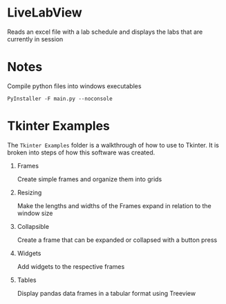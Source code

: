 # LiveLabView
Reads an excel file with a lab schedule and displays the labs that are currently in session

# Notes
Compile python files into windows executables
```
PyInstaller -F main.py --noconsole
```

# Tkinter Examples
The `Tkinter Examples` folder is a walkthrough of how to use to Tkinter. It is broken into steps of how this software was created.

1. Frames

    Create simple frames and organize them into grids

2. Resizing

    Make the lengths and widths of the Frames expand in relation to the window size

3. Collapsible

    Create a frame that can be expanded or collapsed with a button press

4. Widgets

    Add widgets to the respective frames

5. Tables

    Display pandas data frames in a tabular format using Treeview